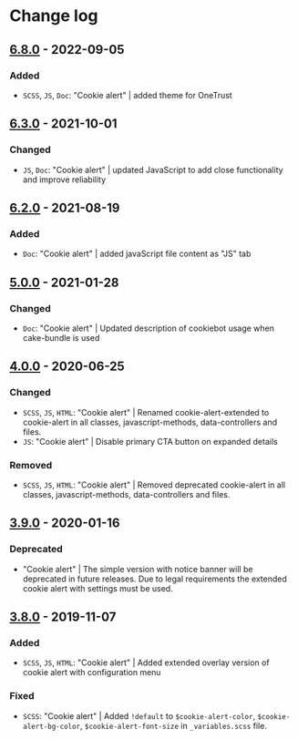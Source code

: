 # Change log

## [6.8.0](https://github.com/cake-hub/lidl-web-bootstrap_theme/tree/v6.8.0) - 2022-09-05

### Added

* `SCSS`, `JS`, `Doc`: "Cookie alert" | added theme for OneTrust


## [6.3.0](https://github.com/cake-hub/lidl-web-bootstrap_theme/tree/v6.3.0) - 2021-10-01

### Changed

* `JS`, `Doc`: "Cookie alert" | updated JavaScript to add close functionality and improve reliability


## [6.2.0](https://github.com/cake-hub/lidl-web-bootstrap_theme/tree/v6.2.0) - 2021-08-19

### Added

* `Doc`: "Cookie alert" | added javaScript file content as "JS" tab


## [5.0.0](https://github.com/cake-hub/lidl-web-bootstrap_theme/tree/v5.0.0) - 2021-01-28

### Changed

* `Doc`: "Cookie alert" | Updated description of cookiebot usage when cake-bundle is used


## [4.0.0](https://github.com/cake-hub/web-css_framework/tree/v4.0.0) - 2020-06-25

### Changed

* `SCSS`, `JS`, `HTML`: "Cookie alert" | Renamed cookie-alert-extended to cookie-alert in all classes, javascript-methods, data-controllers and files.
* `JS`: "Cookie alert" | Disable primary CTA button on expanded details

### Removed

* `SCSS`, `JS`, `HTML`: "Cookie alert" | Removed deprecated cookie-alert in all classes, javascript-methods, data-controllers and files.


## [3.9.0](https://www.secrz.de/bitbucket/projects/CAKE/repos/phoenix/browse?at=refs%2Ftags%2Fv3.9.0) - 2020-01-16

### Deprecated

* "Cookie alert" | The simple version with notice banner will be deprecated in future releases. Due to legal requirements the extended cookie alert with settings must be used.


## [3.8.0](https://www.secrz.de/bitbucket/projects/CAKE/repos/phoenix/browse?at=refs%2Ftags%2Fv3.8.0) - 2019-11-07

### Added

* `SCSS`, `JS`, `HTML`: "Cookie alert" | Added extended overlay version of cookie alert with configuration menu

### Fixed

* `SCSS`: "Cookie alert" | Added `!default` to `$cookie-alert-color`, `$cookie-alert-bg-color`, `$cookie-alert-font-size` in `_variables.scss` file.
